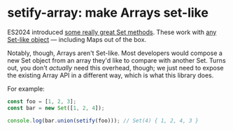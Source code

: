 # setify-array: make Arrays set-like

ES2024 introduced [some really great Set methods](https://developer.mozilla.org/en-US/docs/Web/JavaScript/Reference/Global_Objects/Set#set_composition). These work with [any Set-like object](https://developer.mozilla.org/en-US/docs/Web/JavaScript/Reference/Global_Objects/Set#set-like_objects) — including Maps out of the box.

Notably, though, Arrays aren't Set-like. Most developers would compose a new Set object from an array they'd like to compare with another Set. Turns out, you don't _actually_ need this overhead, though; we just need to expose the existing Array API in a different way, which is what this library does.

For example:

```js
const foo = [1, 2, 3];
const bar = new Set([1, 2, 4]);

console.log(bar.union(setify(foo))); // Set(4) { 1, 2, 4, 3 }
```
